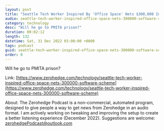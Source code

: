 ```yaml
---
layout: post
title: "Seattle Tech Worker Inspired By 'Office Space' Nets $300,000 In Alleged Software Scheme"
audio: seattle-tech-worker-inspired-office-space-nets-300000-software-scheme-3
category: technology
desc: "Will he go to PMITA prison?"
duration: 00:02:12
length: 132
datetime: Sat, 31 Dec 2022 03:00:00 +0000
tags: podcast
guid: seattle-tech-worker-inspired-office-space-nets-300000-software-scheme-0
order: 0
---
```

Will he go to PMITA prison?

Link: [https://www.zerohedge.com/technology/seattle-tech-worker-inspired-office-space-nets-300000-software-scheme](https://www.zerohedge.com/technology/seattle-tech-worker-inspired-office-space-nets-300000-software-scheme)

About: The Zerohedge Podcast is a non-commercial, automated program, designed to give people a way to get news from Zerohedge in an audio format.  I am actively working on tweaking and improving the setup to create a better listening experience (December 2022).  Suggestions are welcome: [zerohedgePodcast@outlook.com](mailto:zerohedgePodcast@outlook.com)